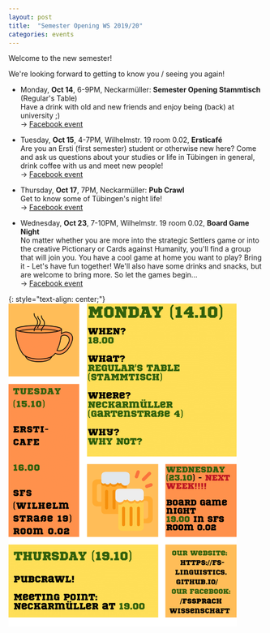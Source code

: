 ```yaml
---
layout: post
title:  "Semester Opening WS 2019/20"
categories: events
---
```


Welcome to the new semester!

We're looking forward to getting to know you / seeing you again!


- Monday, **Oct 14**, 6-9PM, Neckarmüller: **Semester Opening Stammtisch** (Regular's Table)  
  Have a drink with old and new friends and enjoy being (back) at university ;)  
  → [Facebook event][fb-stammtisch]

- Tuesday, **Oct 15**, 4-7PM, Wilhelmstr. 19 room 0.02, **Ersticafé**  
  Are you an Ersti (first semester) student or otherwise new here?
  Come and ask us questions about your studies or life in Tübingen in general, drink coffee with us and meet new people!  
  → [Facebook event][fb-cafe]

- Thursday, **Oct 17**, 7PM, Neckarmüller: **Pub Crawl**  
  Get to know some of Tübingen's night life!  
  → [Facebook event][fb-pubcrawl]

- Wednesday, **Oct 23**, 7-10PM, Wilhelmstr. 19 room 0.02, **Board Game Night**  
  No matter whether you are more into the strategic Settlers game or into the creative Pictionary or Cards against Humanity, you'll find a group that will join you. You have a cool game at home you want to play? Bring it - Let's have fun together!
  We'll also have some drinks and snacks, but are welcome to bring more. So let the games begin...   
  → [Facebook event][fb-gamenight]


{: style="text-align: center;"}
<img src="/files/semester-opening-ws2019.png" alt="Flyer" width="450"/>

[fb-stammtisch]: https://www.facebook.com/events/643551072718347/
[fb-cafe]: https://www.facebook.com/events/485906748667295/
[fb-pubcrawl]: https://www.facebook.com/events/1203031733219293/
[fb-gamenight]: https://www.facebook.com/events/854853581579025/
